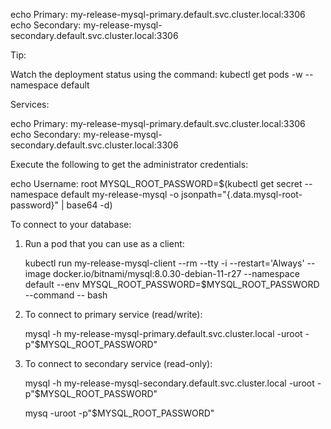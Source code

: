echo Primary: my-release-mysql-primary.default.svc.cluster.local:3306
echo Secondary: my-release-mysql-secondary.default.svc.cluster.local:3306

Tip:

  Watch the deployment status using the command: kubectl get pods -w --namespace default

Services:

  echo Primary: my-release-mysql-primary.default.svc.cluster.local:3306
  echo Secondary: my-release-mysql-secondary.default.svc.cluster.local:3306

Execute the following to get the administrator credentials:

  echo Username: root
  MYSQL_ROOT_PASSWORD=$(kubectl get secret --namespace default my-release-mysql -o jsonpath="{.data.mysql-root-password}" | base64 -d)

To connect to your database:

  1. Run a pod that you can use as a client:

      kubectl run my-release-mysql-client --rm --tty -i --restart='Always' --image  docker.io/bitnami/mysql:8.0.30-debian-11-r27 --namespace default --env MYSQL_ROOT_PASSWORD=$MYSQL_ROOT_PASSWORD --command -- bash 

  2. To connect to primary service (read/write):

      mysql -h my-release-mysql-primary.default.svc.cluster.local -uroot -p"$MYSQL_ROOT_PASSWORD"

  3. To connect to secondary service (read-only):

      mysql -h my-release-mysql-secondary.default.svc.cluster.local -uroot -p"$MYSQL_ROOT_PASSWORD"

      mysq -uroot -p"$MYSQL_ROOT_PASSWORD"